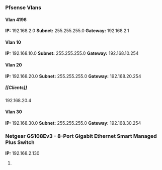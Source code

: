 ### Pfsense  Vlans

#### Vlan 4196 
**IP:**  192.168.2.0
**Subnet:**  255.255.255.0
**Gateway:**  192.168.2.1

#### Vlan 10
**IP:**  192.168.10.0 
**Subnet:**  255.255.255.0
**Gateway:**  192.168.10.254

#### Vlan 20
**IP:**  192.168.20.0 
**Subnet:**  255.255.255.0
**Gateway:**  192.168.20.254
##### [[Clients]]
192.168.20.4

#### Vlan 30
**IP:**  192.168.30.0
**Subnet:**  255.255.255.0
**Gateway:**  192.168.30.254

### Netgear GS108Ev3 - 8-Port Gigabit Ethernet Smart Managed Plus Switch
**IP:** 192.168.2.130

1. 









